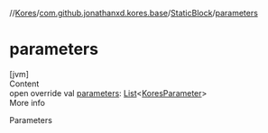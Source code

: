 //[Kores](../../index.md)/[com.github.jonathanxd.kores.base](../index.md)/[StaticBlock](index.md)/[parameters](parameters.md)



# parameters  
[jvm]  
Content  
open override val [parameters](parameters.md): [List](https://kotlinlang.org/api/latest/jvm/stdlib/kotlin.collections/-list/index.html)<[KoresParameter](../-kores-parameter/index.md)>  
More info  


Parameters

  



